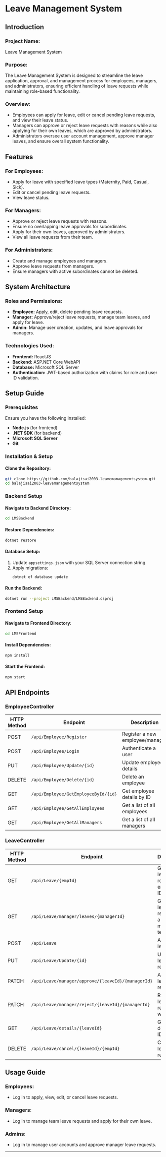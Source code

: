 # Leave Management System

## Introduction

### Project Name:
Leave Management System

### Purpose:
The Leave Management System is designed to streamline the leave application, approval, and management process for employees, managers, and administrators, ensuring efficient handling of leave requests while maintaining role-based functionality.

### Overview:
- Employees can apply for leave, edit or cancel pending leave requests, and view their leave status.
- Managers can approve or reject leave requests with reasons while also applying for their own leaves, which are approved by administrators.
- Administrators oversee user account management, approve manager leaves, and ensure overall system functionality.

## Features

### For Employees:
- Apply for leave with specified leave types (Maternity, Paid, Casual, Sick).
- Edit or cancel pending leave requests.
- View leave status.

### For Managers:
- Approve or reject leave requests with reasons.
- Ensure no overlapping leave approvals for subordinates.
- Apply for their own leaves, approved by administrators.
- View all leave requests from their team.

### For Administrators:
- Create and manage employees and managers.
- Approve leave requests from managers.
- Ensure managers with active subordinates cannot be deleted.

## System Architecture

### Roles and Permissions:
- **Employee:** Apply, edit, delete pending leave requests.
- **Manager:** Approve/reject leave requests, manage team leaves, and apply for leave.
- **Admin:** Manage user creation, updates, and leave approvals for managers.

### Technologies Used:
- **Frontend:** ReactJS
- **Backend:** ASP.NET Core WebAPI
- **Database:** Microsoft SQL Server
- **Authentication:** JWT-based authorization with claims for role and user ID validation.

## Setup Guide

### Prerequisites
Ensure you have the following installed:
- **Node.js** (for frontend)
- **.NET SDK** (for backend)
- **Microsoft SQL Server**
- **Git**

### Installation & Setup

#### Clone the Repository:
```sh
git clone https://github.com/balajisai2003-leavemanagementsystem.git
cd balajisai2003-leavemanagementsystem
```

### Backend Setup

#### Navigate to Backend Directory:
```sh
cd LMSBackend
```

#### Restore Dependencies:
```sh
dotnet restore
```

#### Database Setup:
1. Update `appsettings.json` with your SQL Server connection string.
2. Apply migrations:
   ```sh
   dotnet ef database update
   ```

#### Run the Backend:
```sh
dotnet run --project LMSBackend/LMSBackend.csproj
```

### Frontend Setup

#### Navigate to Frontend Directory:
```sh
cd LMSFrontend
```

#### Install Dependencies:
```sh
npm install
```

#### Start the Frontend:
```sh
npm start
```

## API Endpoints

### **EmployeeController**
| HTTP Method | Endpoint | Description | Access |
|------------|---------|-------------|--------|
| POST | `/api/Employee/Register` | Register a new employee/manager | Admin |
| POST | `/api/Employee/Login` | Authenticate a user | Anonymous |
| PUT | `/api/Employee/Update/{id}` | Update employee details | Admin |
| DELETE | `/api/Employee/Delete/{id}` | Delete an employee | Admin |
| GET | `/api/Employee/GetEmployeeById/{id}` | Get employee details by ID | Admin |
| GET | `/api/Employee/GetAllEmployees` | Get a list of all employees | Admin |
| GET | `/api/Employee/GetAllManagers` | Get a list of all managers | Anonymous |

### **LeaveController**
| HTTP Method | Endpoint | Description | Access |
|------------|---------|-------------|--------|
| GET | `/api/Leave/{empId}` | Get all leave requests by employee ID | Authorized |
| GET | `/api/Leave/manager/leaves/{managerId}` | Get all leave requests of a manager’s team | Manager |
| POST | `/api/Leave` | Apply for a leave | Employee |
| PUT | `/api/Leave/Update/{id}` | Update a leave request | Employee |
| PATCH | `/api/Leave/manager/approve/{leaveId}/{managerId}` | Approve a leave request | Manager |
| PATCH | `/api/Leave/manager/reject/{leaveId}/{managerId}` | Reject a leave request with reason | Manager |
| GET | `/api/Leave/details/{leaveId}` | Get leave details by ID | Authorized |
| DELETE | `/api/Leave/cancel/{leaveId}/{empId}` | Cancel a leave request | Employee |

## Usage Guide

### Employees:
- Log in to apply, view, edit, or cancel leave requests.

### Managers:
- Log in to manage team leave requests and apply for their own leave.

### Admins:
- Log in to manage user accounts and approve manager leave requests.

---
